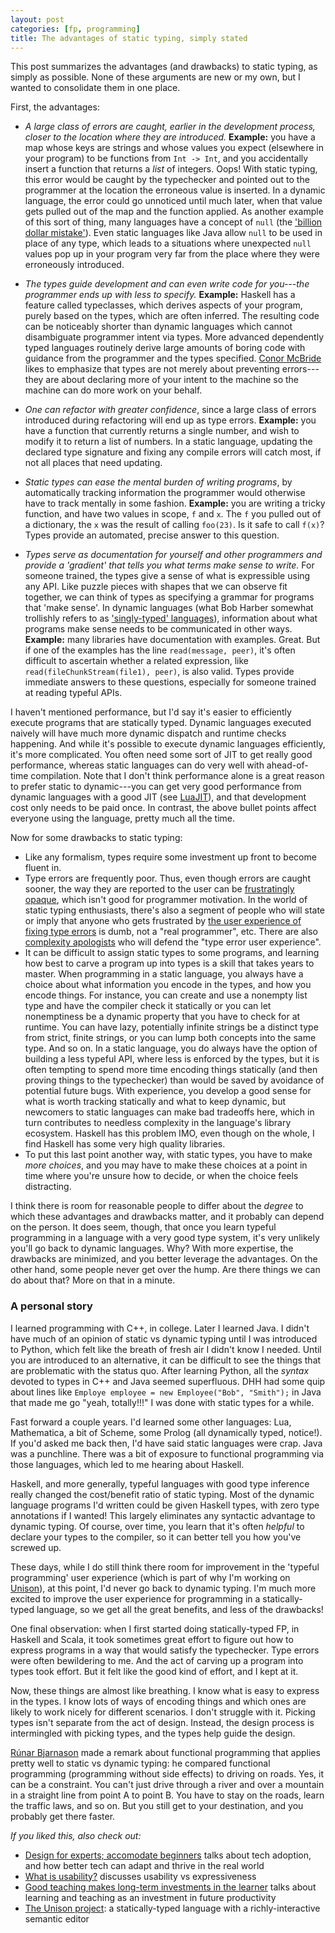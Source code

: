 ```yaml
---
layout: post
categories: [fp, programming]
title: The advantages of static typing, simply stated
---
```


This post summarizes the advantages (and drawbacks) to static typing, as simply as possible. None of these arguments are new or my own, but I wanted to consolidate them in one place.

First, the advantages:

* _A large class of errors are caught, earlier in the development process, closer to the location where they are introduced._ __Example:__ you have a map whose keys are strings and whose values you expect (elsewhere in your program) to be functions from `Int -> Int`, and you accidentally insert a function that returns a _list_ of integers. Oops! With static typing, this error would be caught by the typechecker and pointed out to the programmer at the location the erroneous value is inserted. In a dynamic language, the error could go unnoticed until much later, when that value gets pulled out of the map and the function applied. As another example of this sort of thing, many languages have a concept of `null` (the ['billion dollar mistake'](https://www.infoq.com/presentations/Null-References-The-Billion-Dollar-Mistake-Tony-Hoare)). Even static languages like Java allow `null` to be used in place of any type, which leads to a situations where unexpected `null` values pop up in your program very far from the place where they were erroneously introduced.

* _The types guide development and can even write code for you---the programmer ends up with less to specify._ __Example:__ Haskell has a feature called typeclasses, which derives aspects of your program, purely based on the types, which are often inferred. The resulting code can be noticeably shorter than dynamic languages which cannot disambiguate programmer intent via types. More advanced dependently typed languages routinely derive large amounts of boring code with guidance from the programmer and the types specified. [Conor McBride](http://strictlypositive.org/) likes to emphasize that types are not merely about preventing errors---they are about declaring more of your intent to the machine so the machine can do more work on your behalf.

* _One can refactor with greater confidence_, since a large class of errors introduced during refactoring will end up as type errors. __Example:__ you have a function that currently returns a single number, and wish to modify it to return a list of numbers. In a static language, updating the declared type signature and fixing any compile errors will catch most, if not all places that need updating.

* _Static types can ease the mental burden of writing programs_, by automatically tracking information the programmer would otherwise have to track mentally in some fashion. __Example:__ you are writing a tricky function, and have two values in scope, `f` and `x`. The `f` you pulled out of a dictionary, the `x` was the result of calling `foo(23)`. Is it safe to call `f(x)`? Types provide an automated, precise answer to this question.

* _Types serve as documentation for yourself and other programmers and provide a 'gradient' that tells you what terms make sense to write._ For someone trained, the types give a sense of what is expressible using any API. Like puzzle pieces with shapes that we can observe fit together, we can think of types as specifying a grammar for programs that 'make sense'. In dynamic languages (what Bob Harber somewhat trollishly refers to as ['singly-typed' languages](https://existentialtype.wordpress.com/2011/03/19/dynamic-languages-are-static-languages/)), information about what programs make sense needs to be communicated in other ways. __Example:__ many libraries have documentation with examples. Great. But if one of the examples has the line `read(message, peer)`, it's often difficult to ascertain whether a related expression, like `read(fileChunkStream(file1), peer)`, is also valid. Types provide immediate answers to these questions, especially for someone trained at reading typeful APIs. 

I haven't mentioned performance, but I'd say it's easier to efficiently execute programs that are statically typed. Dynamic languages executed naively will have much more dynamic dispatch and runtime checks happening. And while it's possible to execute dynamic languages efficiently, it's more complicated. You often need some sort of JIT to get really good performance, whereas static languages can do very well with ahead-of-time compilation. Note that I don't think performance alone is a great reason to prefer static to dynamic---you can get very good performance from dynamic languages with a good JIT (see [LuaJIT](http://luajit.org/)), and that development cost only needs to be paid once. In contrast, the above bullet points affect everyone using the language, pretty much all the time.

Now for some drawbacks to static typing:

* Like any formalism, types require some investment up front to become fluent in.
* Type errors are frequently poor. Thus, even though errors are caught sooner, the way they are reported to the user can be [frustratingly opaque](/2015-03-26/type-errors.html), which isn't good for programmer motivation. In the world of static typing enthusiasts, there's also a segment of people who will state or imply that anyone who gets frustrated by [the user experience of fixing type errors](/2015-03-26/type-errors.html) is dumb, not a "real programmer", etc. There are also [complexity apologists](/2016-02-25/tech-adoption.html) who will defend the "type error user experience". 
* It can be difficult to assign static types to some programs, and learning how best to carve a program up into types is a skill that takes years to master. When programming in a static language, you always have a choice about what information you encode in the types, and how you encode things. For instance, you can create and use a nonempty list type and have the compiler check it statically or you can let nonemptiness be a dynamic property that you have to check for at runtime. You can have lazy, potentially infinite strings be a distinct type from strict, finite strings, or you can lump both concepts into the same type. And so on. In a static language, you do always have the option of building a less typeful API, where less is enforced by the types, but it is often tempting to spend more time encoding things statically (and then proving things to the typechecker) than would be saved by avoidance of potential future bugs. With experience, you develop a good sense for what is worth tracking statically and what to keep dynamic, but newcomers to static languages can make bad tradeoffs here, which in turn contributes to needless complexity in the language's library ecosystem. Haskell has this problem IMO, even though on the whole, I find Haskell has some very high quality libraries.
* To put this last point another way, with static types, you have to make _more choices_, and you may have to make these choices at a point in time where you're unsure how to decide, or when the choice feels distracting. 

I think there is room for reasonable people to differ about the _degree_ to which these advantages and drawbacks matter, and it probably can depend on the person.
It does seem, though, that once you learn typeful programming in a language with a very good type system, it's very unlikely you'll go back to dynamic languages.
Why? With more expertise, the drawbacks are minimized, and you better leverage the advantages. On the other hand, some people never get over the hump. Are there things we can do about that?
More on that in a minute.

### A personal story

I learned programming with C++, in college. Later I learned Java. I didn't have much of an opinion of static vs dynamic typing until I was introduced to Python, which felt like the breath of fresh air I didn't know I needed. Until you are introduced to an alternative, it can be difficult to see the things that are problematic with the status quo. After learning Python, all the _syntax_ devoted to types in C++ and Java seemed superfluous. DHH had some quip about lines like `Employe employee = new Employee("Bob", "Smith");` in Java that made me go "yeah, totally!!!" I was done with static types for a while.

Fast forward a couple years. I'd learned some other languages: Lua, Mathematica, a bit of Scheme, some Prolog (all dynamically typed, notice!). If you'd asked me back then, I'd have said static languages were crap. Java was a punchline. There was a bit of exposure to functional programming via those languages, which led to me hearing about Haskell. 

Haskell, and more generally, typeful languages with good type inference really changed the cost/benefit ratio of static typing.
Most of the dynamic language programs I'd written could be given Haskell types, with zero type annotations if I wanted! This largely eliminates any syntactic advantage to dynamic typing.
Of course, over time, you learn that it's often _helpful_ to declare your types to the compiler, so it can better tell you how you've screwed up.

These days, while I do still think there room for improvement in the 'typeful programming' user experience (which is part of why I'm working on [Unison](http://unisonweb.org)), at this point, I'd never go back to dynamic typing. I'm much more excited to improve the user experience for programming in a statically-typed language, so we get all the great benefits, and less of the drawbacks!

One final observation: when I first started doing statically-typed FP, in Haskell and Scala, it took sometimes great effort to figure out how to express programs in a way that would satisfy the typechecker. Type errors were often bewildering to me. And the act of carving up a program into types took effort. But it felt like the good kind of effort, and I kept at it. 

Now, these things are almost like breathing. I know what is easy to express in the types. I know lots of ways of encoding things and which ones are likely to work nicely for different scenarios. I don't struggle with it. Picking types isn't separate from the act of design. Instead, the design process is intermingled with picking types, and the types help guide the design.

[Rúnar Bjarnason](http://blog.higher-order.com/) made a remark about functional programming that applies pretty well to static vs dynamic typing: he compared functional programming (programming without side effects) to driving on roads. Yes, it can be a constraint. You can't just drive through a river and over a mountain in a straight line from point A to point B. You have to stay on the roads, learn the traffic laws, and so on. But you still get to your destination, and you probably get there faster.

_If you liked this, also check out:_

* [Design for experts; accomodate beginners](/2016-02-25/tech-adoption.html) talks about tech adoption, and how better tech can adapt and thrive in the real world
* [What is usability?](http://pchiusano.github.io/2015-04-23/unison-update7.html#usability) discusses usability vs expressiveness
* [Good teaching makes long-term investments in the learner](/2014-10-23/learning.html) talks about learning and teaching as an investment in future productivity
* [The Unison project](http://unisonweb.org/about): a statically-typed language with a richly-interactive semantic editor
